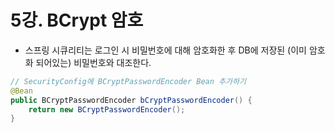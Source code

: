 # 5강. **BCrypt 암호**

- 스프링 시큐리티는 로그인 시 비밀번호에 대해 암호화한 후 DB에 저장된 (이미 암호화 되어있는) 비밀번호와 대조한다.

```java
// SecurityConfig에 BCryptPasswordEncoder Bean 추가하기
@Bean
public BCryptPasswordEncoder bCryptPasswordEncoder() {
    return new BCryptPasswordEncoder();
}
```

